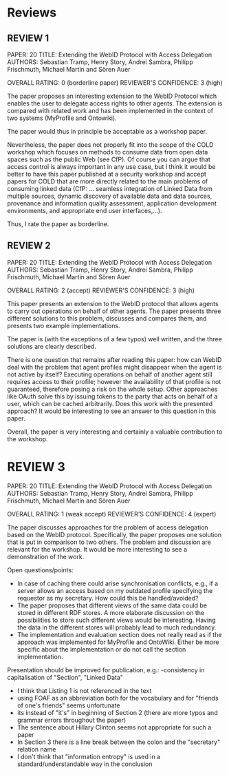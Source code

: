 # Reviews

## REVIEW 1
PAPER: 20
TITLE: Extending the WebID Protocol with Access Delegation
AUTHORS: Sebastian Tramp, Henry Story, Andrei Sambra, Philipp Frischmuth, Michael Martin and Sören Auer

OVERALL RATING: 0 (borderline paper)
REVIEWER'S CONFIDENCE: 3 (high)

The paper proposes an interesting extension to the WebID Protocol which enables
the user to delegate access rights to other agents. The extension is compared
with related work and has been implemented in the context of two systems
(MyProfile and Ontowiki).

The paper would thus in principle be acceptable as a workshop paper.
 
Nevertheless, the paper does not properly fit into the scope of the COLD
workshop which focuses on methods to consume data from open data spaces such as
the public Web (see CfP).  Of course you can argue that access control is
always important in any use case, but I think it would be better to have this
paper published at a security workshop and accept papers for COLD that are more
directly related to the main problems of  consuming linked data (CfP:
… seamless integration of Linked Data from multiple sources, dynamic discovery
of available data and data sources, provenance and information quality
assessment, application development environments, and appropriate end user
interfaces,…).

Thus, I rate the paper as borderline.


## REVIEW 2
PAPER: 20
TITLE: Extending the WebID Protocol with Access Delegation
AUTHORS: Sebastian Tramp, Henry Story, Andrei Sambra, Philipp Frischmuth, Michael Martin and Sören Auer

OVERALL RATING: 2 (accept)
REVIEWER'S CONFIDENCE: 3 (high)

This paper presents an extension to the WebID protocol that allows agents to
carry out operations on behalf of other agents. The paper presents three
different solutions to this problem, discusses and compares them, and presents
two example implementations.

The paper is (with the exceptions of a few typos) well written, and the three
solutions are clearly described. 

There is one question that remains after reading this paper: how can WebID deal
with the problem that agent profiles might disappear when the agent is not
active by itself? Executing operations on behalf of another agent still
requires access to their profile; however the availability of that profile is
not guaranteed, therefore posing a risk on the whole setup. Other approaches
like OAuth solve this by issuing tokens to the party that acts on behalf of
a user, which can be cached arbitrarily. Does this work with the presented
approach? It would be interesting to see an answer to this question in this
paper.

Overall, the paper is very interesting and certainly a valuable contribution to
the workshop.


# REVIEW 3
PAPER: 20
TITLE: Extending the WebID Protocol with Access Delegation
AUTHORS: Sebastian Tramp, Henry Story, Andrei Sambra, Philipp Frischmuth, Michael Martin and Sören Auer

OVERALL RATING: 1 (weak accept)
REVIEWER'S CONFIDENCE: 4 (expert)

The paper discusses approaches for the problem of access delegation based on
the WebID protocol. Specifically, the paper proposes one solution that is put
in comparison to two others. The problem and discussion are relevant for the
workshop. It would be more interesting to see a demonstration of the work.

Open questions/points:

- In case of caching there could arise synchronisation conflicts, e.g., if a server allows an access based on my outdated profile specifying the requestor as my secretary. How could this be handled/avoided?
- The paper proposes that different views of the same data could be stored in different RDF stores. A more elaborate discussion on the possibilities to store such different views would be interesting. Having the data in the different stores will probably lead to much redundancy.
- The implementation and evaluation section does not really read as if the approach was implemented for MyProfile and OntoWiki. Either be more specific about the implementation or do not call the section implementation.

Presentation should be improved for publication, e.g.:
-consistency in capitalisation of "Section", "Linked Data"

- I think that Listing 1 is not referenced in the text
- using FOAF as an abbreviation both for the vocabulary and for "friends of one's friends" seems unfortunate
- its instead of "it's" in beginning of Section 2 (there are more typos and grammar errors throughout the paper)
- The sentence about Hillary Clinton seems not appropriate for such a paper
- In Section 3 there is a line break between the colon and the "secretary" relation name
- I don't think that "information entropy" is used in a standard/understandable way in the conclusion

